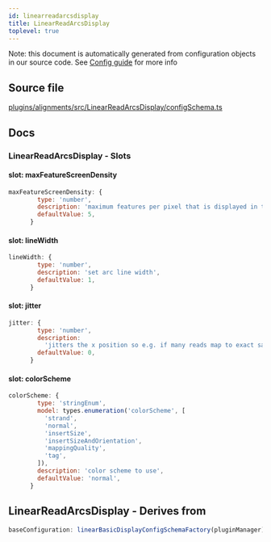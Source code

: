 ```yaml
---
id: linearreadarcsdisplay
title: LinearReadArcsDisplay
toplevel: true
---
```

Note: this document is automatically generated from configuration objects in
our source code. See [Config guide](/docs/config_guide) for more info

## Source file

[plugins/alignments/src/LinearReadArcsDisplay/configSchema.ts](https://github.com/GMOD/jbrowse-components/blob/main/plugins/alignments/src/LinearReadArcsDisplay/configSchema.ts)

## Docs







### LinearReadArcsDisplay - Slots
#### slot: maxFeatureScreenDensity



```js
maxFeatureScreenDensity: {
        type: 'number',
        description: 'maximum features per pixel that is displayed in the view',
        defaultValue: 5,
      }
```

#### slot: lineWidth



```js
lineWidth: {
        type: 'number',
        description: 'set arc line width',
        defaultValue: 1,
      }
```

#### slot: jitter



```js
jitter: {
        type: 'number',
        description:
          'jitters the x position so e.g. if many reads map to exact same x position, jittering makes it easy to see that there are many of them',
        defaultValue: 0,
      }
```

#### slot: colorScheme



```js
colorScheme: {
        type: 'stringEnum',
        model: types.enumeration('colorScheme', [
          'strand',
          'normal',
          'insertSize',
          'insertSizeAndOrientation',
          'mappingQuality',
          'tag',
        ]),
        description: 'color scheme to use',
        defaultValue: 'normal',
      }
```


## LinearReadArcsDisplay - Derives from




```js
baseConfiguration: linearBasicDisplayConfigSchemaFactory(pluginManager)
```


